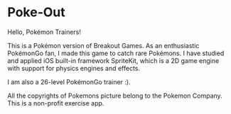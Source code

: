 # Poke-Out

Hello, Pokémon Trainers!

This is a Pokémon version of Breakout Games. As an enthusiastic PokémonGo fan, I made this game to catch rare Pokémons.
I have studied and applied iOS built-in framework SpriteKit, which is a 2D game engine with support for physics engines and effects.

I am also a 26-level PokémonGo trainer :).

All the copyrights of Pokemons picture belong to the Pokemon Company. This is a non-profit exercise app.

